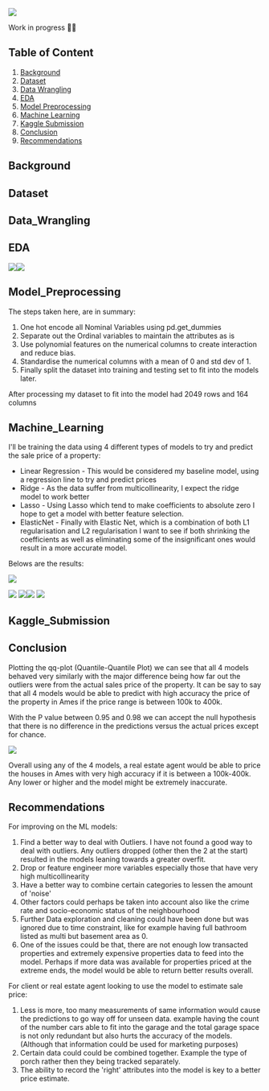 ![](./assets/images/readme_banner.png)

Work in progress :man_mechanic:

## Table of Content

1. [Background](#Background)
2. [Dataset](#Dataset)
3. [Data Wrangling](#Data_Wrangling)
4. [EDA](#EDA)
5. [Model Preprocessing](#Model_Preprocessing)
6. [Machine Learning](#Machine_Learning)
7. [Kaggle Submission](#Kaggle_Submission)
8. [Conclusion](#Conclusion)
9. [Recommendations](#Recommendations)


## Background
## Dataset
## Data_Wrangling
## EDA
![](./assets/images/heatmap.png)![](./assets/images/pairplot.png)
## Model_Preprocessing
The steps taken here, are in summary:

1. One hot encode all Nominal Variables using pd.get_dummies
2. Separate out the Ordinal variables to maintain the attributes as is
3. Use polynomial features on the numerical columns to create interaction and reduce bias.
4. Standardise the numerical columns with a mean of 0 and std dev of 1.
5. Finally split the dataset into training and testing set to fit into the models later.

After processing my dataset to fit into the model had 2049 rows and 164 columns

## Machine_Learning
I'll be training the data using 4 different types of models to try and predict the sale price of a property:

* Linear Regression - This would be considered my baseline model, using a regression line to try and predict prices
* Ridge - As the data suffer from multicollinearity, I expect the ridge model to work better
* Lasso - Using Lasso which tend to make coefficients to absolute zero I hope to get a model with better feature selection.
* ElasticNet - Finally with Elastic Net, which is a combination of both L1 regularisation and L2 regularisation I want to see if both shrinking the coefficients as well as eliminating some of the insignificant ones would result in a more accurate model.

Belows are the results:

![](./assets/images/PredictedvsActual.png)

![](./assets/images/Model_Results_Table)
![](./assets/images/Residual.png)![](./assets/images/Variance.png)
![](./assets/images/top10_bot10.png)

## Kaggle_Submission

## Conclusion
Plotting the qq-plot (Quantile-Quantile Plot) we can see that all 4 models behaved very similarly with the major difference being how far out the outliers were from the actual sales price of the property. It can be say to say that all 4 models would be able to predict with high accuracy the price of the property in Ames if the price range is between 100k to 400k.

With the P value between 0.95 and 0.98 we can accept the null hypothesis that there is no difference in the predictions versus the actual prices except for chance.

![](./assets/images/QQ_plot.png)

Overall using any of the 4 models, a real estate agent would be able to price the houses in Ames with very high accuracy if it is between a 100k-400k. Any lower or higher and the model might be extremely inaccurate.

## Recommendations
For improving on the ML models:

1. Find a better way to deal with Outliers. I have not found a good way to deal with outliers. Any outliers dropped (other then the 2 at the start) resulted in the models leaning towards a greater overfit.
2. Drop or feature engineer more variables especially those that have very high multicollinearity
3. Have a better way to combine certain categories to lessen the amount of 'noise'
4. Other factors could perhaps be taken into account also like the crime rate and socio-economic status of the neighbourhood
5. Further Data exploration and cleaning could have been done but was ignored due to time constraint, like for example having full bathroom listed as multi but basement area as 0.
6. One of the issues could be that, there are not enough low transacted properties and extremely expensive properties data to feed into the model. Perhaps if more data was available for properties priced at the extreme ends, the model would be able to return better results overall.

For client or real estate agent looking to use the model to estimate sale price:

1. Less is more, too many measurements of same information would cause the predictions to go way off for unseen data. example having the count of the number cars able to fit into the garage and the total garage space is not only redundant but also hurts the accuracy of the models. (Although that information could be used for marketing purposes)
2. Certain data could could be combined together. Example the type of porch rather then they being tracked separately.
3. The ability to record the 'right' attributes into the model is key to a better price estimate.
